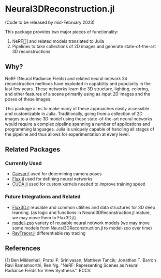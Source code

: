 # Neural3DReconstruction.jl

(Code to be released by mid-February 2023)

This package provides two major pieces of functionality:
1. NeRF[[1]](#1) and related models translated to Julia
2. Pipelines to take collections of 2D images and generate state-of-the-art 3D reconstructions

## Why?

NeRF (Neural Radiance Fields) and related neural network 3d reconstruction methods have exploded in capability and popularity in the last few years.  These networks learn the 3D structure, lighting, coloring, and other features of a scene primarily using as input 2D images and the poses of these images.

This package aims to make many of these approaches easily accessible and customizable in Julia.  Traditionally, going from a collection of 2D images to a dense 3D model using these state-of-the-art neural networks would require a complex pipeline spanning a number of applications and programming languages.  Julia is uniquely capable of handling all stages of the pipeline and thus allows for experimentation at every level.

## Related Packages
### Currently Used
- [Caesar.jl](https://github.com/JuliaRobotics/Caesar.jl) used for determining camera poses
- [Flux.jl](https://github.com/FluxML/Flux.jl) used for defining neural networks
- [CUDA.jl](https://github.com/JuliaGPU/CUDA.jl) used for custom kernels needed to improve training speed

### Future Integrations and Related
- [Flux3D.jl](https://github.com/FluxML/Flux3D.jl) reusable and common utilities and data structures for 3D deep learning.
(as logic and functions in Neural3DReconstruction.jl mature, we may move them to Flux3D.jl).
- [model-zoo](https://github.com/FluxML/model-zoo) variety of reusable neural network models (we may move some models from Neural3DReconstruction.jl to model-zoo over time)
- [RayTracer.jl](https://github.com/avik-pal/RayTracer.jl) differentiable ray tracing

## References
<a id="1">[1]</a>
Ben Mildenhall; Pratul P. Srinivasan; Matthew Tancik; Jonathan T. Barron Ravi Ramamoorthi; Ren Ng. "NeRF: Representing Scenes as Neural Radiance Fields for View Synthesis". ECCV.